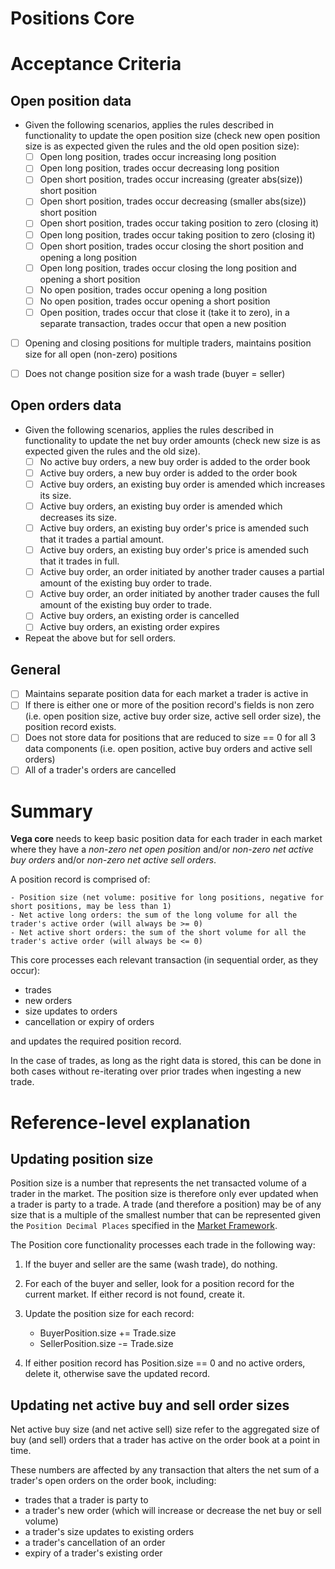 # Positions Core

# Acceptance Criteria

## Open position data
- Given the following scenarios, applies the rules described in functionality to update the open position size (check new open position size is as expected given the rules and the old open position size):
  - [ ] Open long position, trades occur increasing long position
  - [ ] Open long position, trades occur decreasing long position
  - [ ] Open short position, trades occur increasing (greater abs(size)) short position
  - [ ] Open short position, trades occur decreasing (smaller abs(size)) short position
  - [ ] Open short position, trades occur taking position to zero (closing it)
  - [ ] Open long position, trades occur taking position to zero (closing it)
  - [ ] Open short position, trades occur closing the short position and opening a long position
  - [ ] Open long position, trades occur closing the long position and opening a short position
  - [ ] No open position, trades occur opening a long position
  - [ ] No open position, trades occur opening a short position
  - [ ] Open position, trades occur that close it (take it to zero), in a separate transaction, trades occur that open a new position
- [ ] Opening and closing positions for multiple traders, maintains position size for all open (non-zero) positions

- [ ] Does not change position size for a wash trade (buyer = seller)

## Open orders data
- Given the following scenarios, applies the rules described in functionality to update the net buy order amounts (check new size is as expected given the rules and the old size).
  - [ ] No active buy orders, a new buy order is added to the order book
  - [ ] Active buy orders, a new buy order is added to the order book
  - [ ] Active buy orders, an existing buy order is amended which increases its size.
  - [ ] Active buy orders, an existing buy order is amended which decreases its size.
  - [ ] Active buy orders, an existing buy order's price is amended such that it trades a partial amount.
  - [ ] Active buy orders, an existing buy order's price is amended such that it trades in full.
  - [ ] Active buy order, an order initiated by another trader causes a partial amount of the existing buy order to trade.
  - [ ] Active buy order, an order initiated by another trader causes the full amount of the existing buy order to trade.
  - [ ] Active buy orders, an existing order is cancelled
  - [ ] Active buy orders, an existing order expires

- Repeat the above but for sell orders.

## General

- [ ] Maintains separate position data for each market a trader is active in
- [ ] If there is either one or more of the position record's fields is non zero (i.e. open position size, active buy order size, active sell order size), the position record exists.
- [ ] Does not store data for positions that are reduced to size == 0 for all 3 data components (i.e. open position, active buy orders and active sell orders)
- [ ] All of a trader's orders are cancelled

# Summary

**Vega core** needs to keep basic position data for each trader in each market where they have a *non-zero net open position* and/or *non-zero net active buy orders* and/or *non-zero net active sell orders*.

A position record is comprised of:

	- Position size (net volume: positive for long positions, negative for short positions, may be less than 1)
	- Net active long orders: the sum of the long volume for all the trader's active order (will always be >= 0)
	- Net active short orders: the sum of the short volume for all the trader's active order (will always be <= 0)

This core processes each relevant transaction (in sequential order, as they occur):
- trades
- new orders
- size updates to orders
- cancellation or expiry of orders

and updates the required position record. 

In the case of trades, as long as the right data is stored, this can be done in both cases without re-iterating over prior trades when ingesting a new trade.

# Reference-level explanation

## Updating position size

Position size is a number that represents the net transacted volume of a trader in the market. The position size is therefore only ever updated when a trader is party to a trade. A trade (and therefore a position) may be of any size that is a multiple of the smallest number that can be represented given the `Position Decimal Places` specified in the [Market Framework](0001-market-framework.md).

The Position core functionality processes each trade in the following way:

1. If the buyer and seller are the same (wash trade), do nothing.

1. For each of the buyer and seller, look for a position record for the current market. If either record is not found, create it.

1. Update the position size for each record:
	- BuyerPosition.size += Trade.size
	- SellerPosition.size -= Trade.size

1. If either position record has Position.size == 0 and no active orders, delete it, otherwise save the updated record.

## Updating net active buy and sell order sizes

Net active buy size (and net active sell) size refer to the aggregated size of buy (and sell) orders that a trader has active on the order book at a point in time. 

These numbers are affected by any transaction that alters the net sum of a trader's open orders on the order book, including:

- trades that a trader is party to
- a trader's new order (which will increase or decrease the net buy or sell volume)
- a trader's size updates to existing orders
- a trader's cancellation of an order
- expiry of a trader's existing order